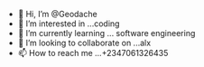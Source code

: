 - 👋 Hi, I’m @Geodache
- 👀 I’m interested in ...coding
- 🌱 I’m currently learning ... software engineering
- 💞️ I’m looking to collaborate on ...alx
- 📫 How to reach me ...+2347061326435

<!---
Geodache/Geodache is a ✨ special ✨ repository because its `README.md` (this file) appears on your GitHub profile.
You can click the Preview link to take a look at your changes.
--->

